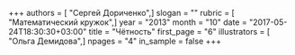 +++
authors = [ "Сергей Дориченко",]
slogan = ""
rubric = [ "Математический кружок",]
year = "2013"
month = "10"
date = "2017-05-24T18:30:30+03:00"
title = "Чётность"
first_page = "6"
illustrators = [ "Ольга Демидова",]
npages = "4"
in_sample = false
+++

